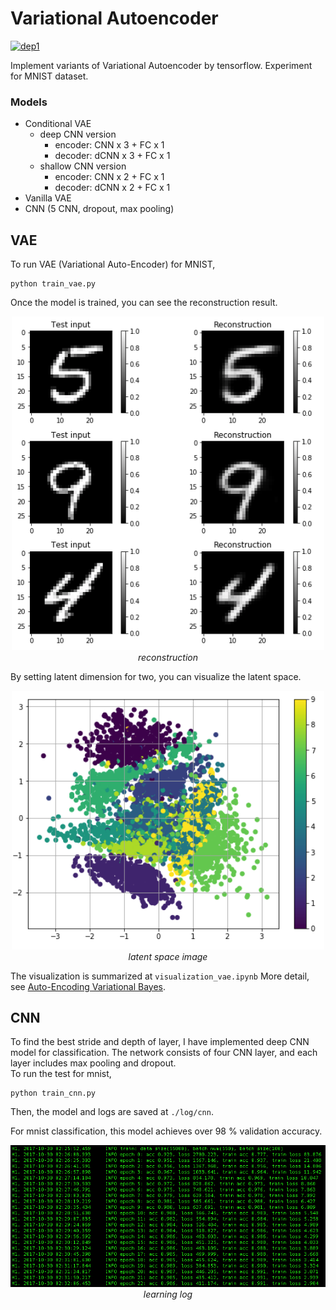 # Variational Autoencoder
[![dep1](https://img.shields.io/badge/Tensorflow-1.3+-blue.svg)](https://www.tensorflow.org/)

Implement variants of Variational Autoencoder by tensorflow.
Experiment for MNIST dataset.

### Models
- Conditional VAE
    - deep CNN version
        - encoder: CNN x 3 + FC x 1
        - decoder: dCNN x 3 + FC x 1 
    - shallow CNN version
        - encoder: CNN x 2 + FC x 1
        - decoder: dCNN x 2 + FC x 1 
- Vanilla VAE
- CNN (5 CNN, dropout, max pooling)

## VAE
To run VAE (Variational Auto-Encoder) for MNIST,

```
python train_vae.py
```

Once the model is trained, you can see the reconstruction result. 
<p align="center">
  <img src="./img/vae_reconst.png" width="500">
  <br><i>reconstruction</i>
</p>

By setting latent dimension for two, you can visualize the latent space.
<p align="center">
  <img src="./img/vae_2d.png" width="500">
  <br><i>latent space image</i>
</p>

The visualization is summarized at `visualization_vae.ipynb`
More detail, see [Auto-Encoding Variational Bayes](https://arxiv.org/abs/1312.6114).

## CNN
To find the best stride and depth of layer, I have implemented deep CNN model for classification.
The network consists of four CNN layer, and each layer includes max pooling and dropout.  
To run the test for mnist,

```
python train_cnn.py
```
Then, the model and logs are saved at `./log/cnn`.

For mnist classification, this model achieves over 98 % validation accuracy.

<p align="center">
  <img src="./img/cnn_log.png" width="800">
  <br><i>learning log</i>
</p>
